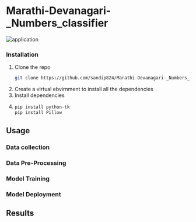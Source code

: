 # Marathi-Devanagari-_Numbers_classifier
![application](app.PNG)

### Installation

1. Clone the repo
   ```sh
   git clone https://github.com/sandip824/Marathi-Devanagari-_Numbers_classifier.git
   ```
2. Create a virtual ebvirnment to install all the dependencies
3. Install dependencies
4. ```sh
   pip install python-tk
   pip install Pillow
   ```
  
## Usage

### Data collection

### Data Pre-Processing

### Model Training

### Model Deployment

## Results
